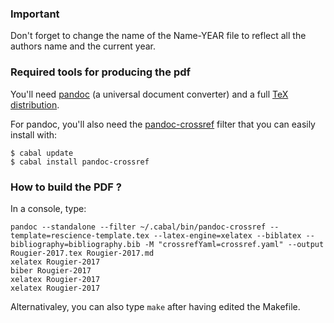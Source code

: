 ### Important

Don't forget to change the name of the Name-YEAR file to reflect all the
authors name and the current year.

### Required tools for producing the pdf

You'll need [pandoc](http://pandoc.org) (a universal document converter) and a
full [TeX distribution](https://www.tug.org/texlive/).

For pandoc, you'll also need the
[pandoc-crossref](https://github.com/lierdakil/pandoc-crossref) filter that you can
easily install with:

```
$ cabal update
$ cabal install pandoc-crossref
```

### How to build the PDF ?

In a console, type:

```
pandoc --standalone --filter ~/.cabal/bin/pandoc-crossref --template=rescience-template.tex --latex-engine=xelatex --biblatex --bibliography=bibliography.bib -M "crossrefYaml=crossref.yaml" --output Rougier-2017.tex Rougier-2017.md
xelatex Rougier-2017
biber Rougier-2017
xelatex Rougier-2017
xelatex Rougier-2017
```

Alternativaley, you can also type `make` after having edited the Makefile.
